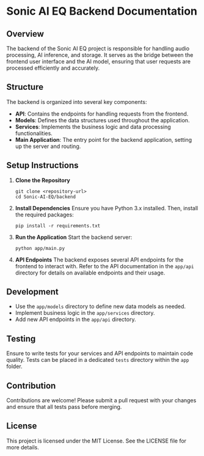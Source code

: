 # Sonic AI EQ Backend Documentation

## Overview
The backend of the Sonic AI EQ project is responsible for handling audio processing, AI inference, and storage. It serves as the bridge between the frontend user interface and the AI model, ensuring that user requests are processed efficiently and accurately.

## Structure
The backend is organized into several key components:

- **API**: Contains the endpoints for handling requests from the frontend.
- **Models**: Defines the data structures used throughout the application.
- **Services**: Implements the business logic and data processing functionalities.
- **Main Application**: The entry point for the backend application, setting up the server and routing.

## Setup Instructions
1. **Clone the Repository**
   ```
   git clone <repository-url>
   cd Sonic-AI-EQ/backend
   ```

2. **Install Dependencies**
   Ensure you have Python 3.x installed. Then, install the required packages:
   ```
   pip install -r requirements.txt
   ```

3. **Run the Application**
   Start the backend server:
   ```
   python app/main.py
   ```

4. **API Endpoints**
   The backend exposes several API endpoints for the frontend to interact with. Refer to the API documentation in the `app/api` directory for details on available endpoints and their usage.

## Development
- Use the `app/models` directory to define new data models as needed.
- Implement business logic in the `app/services` directory.
- Add new API endpoints in the `app/api` directory.

## Testing
Ensure to write tests for your services and API endpoints to maintain code quality. Tests can be placed in a dedicated `tests` directory within the `app` folder.

## Contribution
Contributions are welcome! Please submit a pull request with your changes and ensure that all tests pass before merging.

## License
This project is licensed under the MIT License. See the LICENSE file for more details.